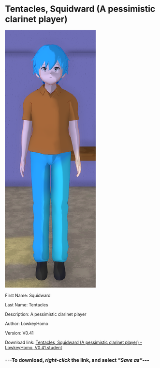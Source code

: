 # Tentacles, Squidward (A pessimistic clarinet player)

<img src = "https://raw.githubusercontent.com/Arbiter1223/Daigaku-Gurashi-Custom-Students/master/Students/Files/Tentacles%2C%20Squidward%20(A%20pessimistic%20clarinet%20player).png">

First Name: Squidward

Last Name: Tentacles

Description: A pessimistic clarinet player

Author: LowkeyHomo

Version: V0.41

Download link: <a href="https://raw.githubusercontent.com/Arbiter1223/Daigaku-Gurashi-Custom-Students/master/Students/Files/Tentacles%2C%20Squidward%20(A%20pessimistic%20clarinet%20player)%20-%20LowkeyHomo%2C%20V0.41.student">Tentacles, Squidward (A pessimistic clarinet player) - LowkeyHomo, V0.41.student</a>

### ---**To download, _right-click_ the link, and select _"Save as"_**---
